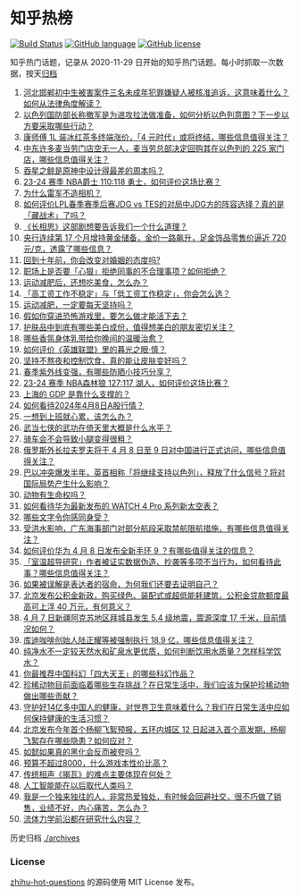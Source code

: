 # 知乎热榜
[![Build Status](https://github.com/ToWeLong/zhihu-hot-questions/workflows/CI/badge.svg)](https://github.com/ToWeLong/zhihu-hot-questions/actions)
[![GitHub language](https://img.shields.io/badge/language-golang-orange.svg)](https://golang.org/)
[![GitHub license](https://img.shields.io/github/license/ToWeLong/zhihu-hot-questions)](https://github.com/ToWeLong/zhihu-hot-questions/blob/main/LICENSE)

知乎热门话题，记录从 2020-11-29 日开始的知乎热门话题。每小时抓取一次数据，按天[归档](./archives)

<!-- BEGIN -->

1. [河北邯郸初中生被害案件三名未成年犯罪嫌疑人被核准追诉，这意味着什么？如何从法律角度解读？](https://www.zhihu.com/question/652177735)
1. [以色列国防部长称撤军是为进攻拉法做准备，如何分析以色列意图？下一步以方要采取哪些行动？](https://www.zhihu.com/question/652180567)
1. [康师傅 1L 装冰红茶多终端涨价，「4 元时代」或将终结，哪些信息值得关注？](https://www.zhihu.com/question/652030635)
1. [中东许多麦当劳门店空无一人，麦当劳总部决定回购其在以色列的 225 家门店，哪些信息值得关注？](https://www.zhihu.com/question/652173682)
1. [吞星之鲸是原神中设计得最差的周本吗？](https://www.zhihu.com/question/652043852)
1. [23-24 赛季 NBA爵士 110:118 勇士，如何评价这场比赛？](https://www.zhihu.com/question/652166024)
1. [为什么雷军不造相机？](https://www.zhihu.com/question/651926274)
1. [如何评价LPL春季赛季后赛JDG vs TES的对局中JDG方的阵容选择？真的是「藏战术」了吗？](https://www.zhihu.com/question/652183049)
1. [《长相思》这部剧想要告诉我们一个什么道理？](https://www.zhihu.com/question/648465255)
1. [央行连续第 17 个月增持黄金储备，金价一路飙升，足金饰品零售价逼近 720 元/克，透露了哪些信息？](https://www.zhihu.com/question/652088407)
1. [回到十年前，你会改变对婚姻的态度吗?](https://www.zhihu.com/question/652189036)
1. [职场上是否要「心狠」拒绝同事的不合理事项？如何拒绝？](https://www.zhihu.com/question/651543724)
1. [运动减肥后，还想吃美食，怎么办？](https://www.zhihu.com/question/652195181)
1. [「高工资工作不稳定」与「低工资工作稳定」，你会怎么选？](https://www.zhihu.com/question/651519210)
1. [运动减肥，一定要每天坚持吗？](https://www.zhihu.com/question/651747589)
1. [假如你穿进恐怖游戏里，要怎么做才能活下去？](https://www.zhihu.com/question/647207882)
1. [护肤品中到底有哪些美白成份，值得想美白的朋友密切关注？](https://www.zhihu.com/question/650498755)
1. [哪些香氛身体乳带给你晚间的温暖治愈？](https://www.zhihu.com/question/646339562)
1. [如何评价《英雄联盟》里的暮光之眼·慎？](https://www.zhihu.com/question/269767725)
1. [坚持不熬夜和控制饮食，真的能让皮肤变好吗？](https://www.zhihu.com/question/648442966)
1. [春季紫外线变强，有哪些防晒小技巧分享？](https://www.zhihu.com/question/648442849)
1. [23-24 赛季 NBA森林狼 127:117 湖人，如何评价这场比赛？](https://www.zhihu.com/question/652173636)
1. [上海的 GDP 是靠什么支撑的？](https://www.zhihu.com/question/27689443)
1. [如何看待2024年4月8日A股行情？](https://www.zhihu.com/question/651441448)
1. [一想到上班就心累，该怎么办？](https://www.zhihu.com/question/652185171)
1. [武当七侠的武功在倚天里大概是什么水平？](https://www.zhihu.com/question/34090971)
1. [骑车会不会导致小腿变得很粗？](https://www.zhihu.com/question/651963110)
1. [俄罗斯外长拉夫罗夫将于 4 月 8 日至 9 日对中国进行正式访问，哪些信息值得关注？](https://www.zhihu.com/question/652071249)
1. [巴以冲突爆发半年，英首相称「将继续支持以色列」，释放了什么信号？将对国际局势产生什么影响？](https://www.zhihu.com/question/652012443)
1. [动物有生命权吗？](https://www.zhihu.com/question/645973863)
1. [如何看待华为最新发布的 WATCH 4 Pro 系列新太空表？](https://www.zhihu.com/question/652169333)
1. [哪些文字令你感同身受？](https://www.zhihu.com/question/651626645)
1. [受洪水影响，广东海事部门对部分航段采取禁航限航措施，有哪些信息值得关注？](https://www.zhihu.com/question/652105612)
1. [如何评价华为 4 月 8 日发布全新手环 9 ？有哪些值得关注的信息？](https://www.zhihu.com/question/652173586)
1. [「室温超导研究」作者被证实数据伪造、抄袭等多项不当行为，如何看待此事？哪些信息值得关注？](https://www.zhihu.com/question/652081235)
1. [如果被误解是表达者的宿命，为何我们还要去证明自己？](https://www.zhihu.com/question/650357364)
1. [北京发布公积金新政，购买绿色、装配式或超低能耗建筑，公积金贷款额度最高可上浮 40 万元，有何意义？](https://www.zhihu.com/question/652171633)
1. [4 月 7 日新疆阿克苏地区拜城县发生 5.4 级地震，震源深度 17 千米，目前情况如何？](https://www.zhihu.com/question/652082190)
1. [库迪咖啡创始人陆正耀等被强制执行 18.9 亿，哪些信息值得关注？](https://www.zhihu.com/question/652077457)
1. [纯净水不一定较天然水和矿泉水更优质，如何判断饮用水质量？怎样科学饮水？](https://www.zhihu.com/question/651139390)
1. [你最推荐中国科幻「四大天王」的哪些科幻作品？](https://www.zhihu.com/question/651188554)
1. [珍稀动物目前面临着哪些生存挑战？在日常生活中，我们应该为保护珍稀动物做出哪些贡献？](https://www.zhihu.com/question/652183372)
1. [守护好14亿多中国人的健康，对世界卫生意味着什么？我们在日常生活中应如何保持健康的生活习惯？](https://www.zhihu.com/question/652062757)
1. [北京发布今年首个杨柳飞絮预报，五环内城区 12 日起进入首个高发期，杨柳飞絮存在哪些隐患？如何应对？](https://www.zhihu.com/question/652011248)
1. [如懿如果真的黑化会反而被夸吗？](https://www.zhihu.com/question/652026815)
1. [预算不超过8000，什么游戏本性价比高？](https://www.zhihu.com/question/648202242)
1. [传统相声《揭瓦》的难点主要体现在何处？](https://www.zhihu.com/question/648537959)
1. [人工智能能在以后取代人类吗？](https://www.zhihu.com/question/652168160)
1. [我是一个独来独往的人，非常热爱独处，有时候会回避社交，很不巧做了销售，业绩不好，内心痛苦，怎么办？](https://www.zhihu.com/question/651571106)
1. [流体力学前沿都在研究什么内容？](https://www.zhihu.com/question/455696504)

<!-- END -->

历史归档 [./archives](./archives)


### License
[zhihu-hot-questions](https://github.com/towelong/zhihu-hot-questions) 的源码使用 MIT License 发布。